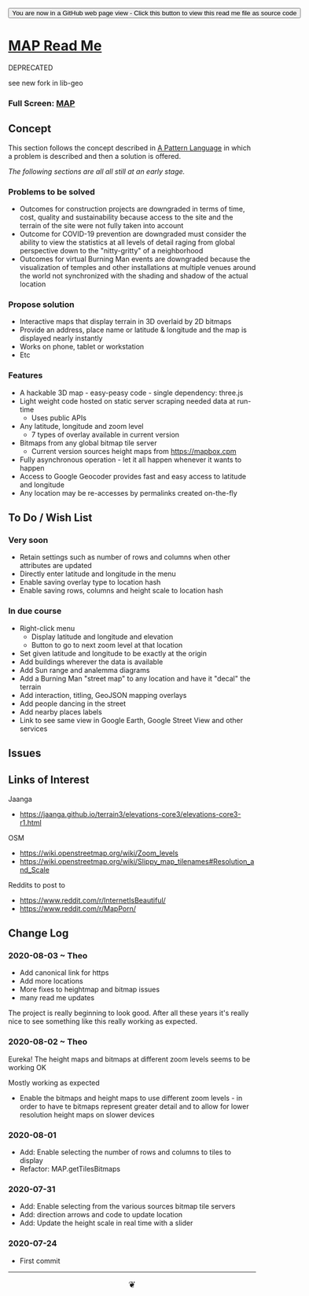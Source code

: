 <span style=display:none; >[You are now in a GitHub source code view - click this link to view Read Me file as a web page]( https://theo-armour.github.io/2020/lib/map/readme.html  "View file as a web page." ) </span>

<div><input type=button onclick=window.top.location.href="https://github.com/theo-armour/2020/tree/master/lib/map/";
value='You are now in a GitHub web page view - Click this button to view this read me file as source code' ></div>


# [MAP Read Me]( https://theo-armour.github.io/2020/lib/map/readme.html )

DEPRECATED

see new fork in lib-geo

<!--@@@
<div style=height:500px;overflow:hidden;width:100%;resize:both; ><iframe src=https://theo-armour.github.io/2020/lib/map/ height=100% width=100% ></iframe></div>
_MAP in a resizable window. One finger to rotate. Two to zoom._
@@@-->

### Full Screen: [MAP]( https://theo-armour.github.io/2020/lib/map/ )


## Concept

This section follows the concept described in [A Pattern Language]( https://en.wikipedia.org/wiki/A_Pattern_Language ) in which a problem is described and then a solution is offered.

_The following sections are all all still at an early stage._

### Problems to be solved

* Outcomes for construction projects are downgraded in terms of time, cost, quality and sustainability because access to the site and the terrain of the site were not fully taken into account
* Outcome for COVID-19 prevention are downgraded must consider the ability to view the statistics at all levels of detail raging from global perspective down to the "nitty-gritty" of a neighborhood
* Outcomes for virtual Burning Man events are downgraded because the visualization of temples and other installations at multiple venues around the world not synchronized with the shading and shadow of the actual location

### Propose solution

* Interactive maps that display terrain in 3D overlaid by 2D bitmaps
* Provide an address, place name or latitude & longitude and the map is displayed nearly instantly
* Works on phone, tablet or workstation
* Etc

### Features

* A hackable 3D map - easy-peasy code - single dependency: three.js
* Light weight code hosted on static server scraping needed data at run-time
	* Uses public APIs
* Any latitude, longitude and zoom level
	* 7 types of overlay available in current version
* Bitmaps from any global bitmap tile server
	* Current version sources height maps from https://mapbox.cpm
* Fully asynchronous operation - let it all happen whenever it wants to happen
* Access to Google Geocoder provides fast and easy access to latitude and longitude
* Any location may be re-accesses by permalinks created on-the-fly



## To Do / Wish List


### Very soon

* Retain settings such as number of rows and columns when other attributes are updated
* Directly enter latitude and longitude in the menu
* Enable saving overlay type to location hash
* Enable saving rows, columns and height scale to location hash

### In due course

* Right-click menu
	* Display latitude and longitude and elevation
	* Button to go to next zoom level at that location
* Set given latitude and longitude to be exactly at the origin
* Add buildings wherever the data is available
* Add Sun range and analemma diagrams
* Add a Burning Man "street map" to any location and have it "decal" the terrain
* Add interaction, titling, GeoJSON mapping overlays
* Add people dancing in the street
* Add nearby places labels
* Link to see same view in Google Earth, Google Street View and other services


## Issues


## Links of Interest

Jaanga

* https://jaanga.github.io/terrain3/elevations-core3/elevations-core3-r1.html

OSM
* https://wiki.openstreetmap.org/wiki/Zoom_levels
* https://wiki.openstreetmap.org/wiki/Slippy_map_tilenames#Resolution_and_Scale

Reddits to post to

* https://www.reddit.com/r/InternetIsBeautiful/
* https://www.reddit.com/r/MapPorn/


## Change Log

### 2020-08-03 ~ Theo

* Add canonical link for https
* Add more locations
* More fixes to heightmap and bitmap issues
* many read me updates

The project is really beginning to look good. After all these years it's really nice to see something like this really working as expected.

### 2020-08-02 ~ Theo

Eureka! The height maps and bitmaps at different zoom levels seems to be working OK


Mostly working as expected

* Enable the bitmaps and height maps to use different zoom levels - in order to have te bitmaps represent greater detail and to allow for lower resolution height maps on slower devices


### 2020-08-01

* Add: Enable selecting the number of rows and columns to tiles to display
* Refactor: MAP.getTilesBitmaps

### 2020-07-31

* Add: Enable selecting from the various sources bitmap tile servers
* Add: direction arrows and code to update location
* Add: Update the height scale in real time with a slider


### 2020-07-24

* First commit


***

<center title="hello! Click me to go up to the top" ><a href=javascript:window.scrollTo(0,0); style=font-size:2ch;text-decoration:none; > ❦ </a></center>
